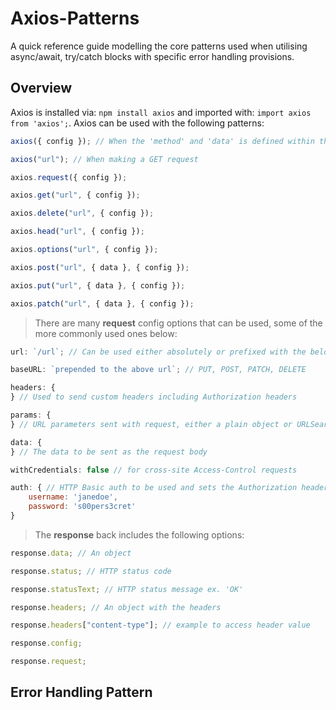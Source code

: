 # Axios-Patterns

A quick reference guide modelling the core patterns used when utilising async/await, try/catch blocks with specific error handling provisions.

## Overview

Axios is installed via: `npm install axios` and imported with: `import axios from 'axios';`.
Axios can be used with the following patterns:

```js
axios({ config }); // When the 'method' and 'data' is defined within the config object

axios("url"); // When making a GET request

axios.request({ config });

axios.get("url", { config });

axios.delete("url", { config });

axios.head("url", { config });

axios.options("url", { config });

axios.post("url", { data }, { config });

axios.put("url", { data }, { config });

axios.patch("url", { data }, { config });
```

> There are many **request** config options that can be used, some of the more commonly used ones below:

```js
url: `/url`; // Can be used either absolutely or prefixed with the below baseURL

baseURL: `prepended to the above url`; // PUT, POST, PATCH, DELETE

headers: {
} // Used to send custom headers including Authorization headers

params: {
} // URL parameters sent with request, either a plain object or URLSearchParams object

data: {
} // The data to be sent as the request body

withCredentials: false // for cross-site Access-Control requests

auth: { // HTTP Basic auth to be used and sets the Authorization header
    username: 'janedoe',
    password: 's00pers3cret'
}


```

> The **response** back includes the following options:

```js
response.data; // An object

response.status; // HTTP status code

response.statusText; // HTTP status message ex. 'OK'

response.headers; // An object with the headers

response.headers["content-type"]; // example to access header value

response.config;

response.request;
```

## Error Handling Pattern
